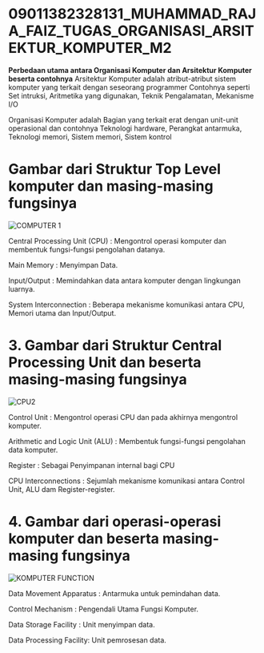 # 09011382328131_MUHAMMAD_RAJA_FAIZ_TUGAS_ORGANISASI_ARSITEKTUR_KOMPUTER_M2

**Perbedaan utama antara Organisasi Komputer dan Arsitektur Komputer beserta contohnya**
Arsitektur Komputer adalah atribut-atribut sistem komputer yang terkait dengan seseorang programmer
Contohnya seperti Set intruksi, Aritmetika yang digunakan, Teknik Pengalamatan, Mekanisme I/O

Organisasi Komputer adalah Bagian yang terkait erat dengan unit-unit operasional 
dan contohnya Teknologi hardware, Perangkat antarmuka, Teknologi memori, Sistem memori, Sistem kontrol

**Gambar dari Struktur Top Level komputer dan masing-masing fungsinya**
=   
![COMPUTER 1](https://github.com/rjafaiz/09011382328131_MUHAMMAD_RAJA_FAIZ_TUGAS_ORGANISASI_ARSITEKTUR_KOMPUTER_M2/assets/146687861/2ab7ba83-1aa0-4c8b-9399-fd2b92088278)

Central Processing Unit (CPU) : Mengontrol operasi komputer dan membentuk fungsi-fungsi pengolahan datanya.

Main Memory : Menyimpan Data.

Input/Output : Memindahkan data antara komputer dengan lingkungan luarnya.

System Interconnection : Beberapa mekanisme komunikasi antara CPU, Memori utama dan Input/Output.

**3. Gambar dari Struktur Central Processing Unit dan beserta masing-masing fungsinya**
= 
![CPU2](https://github.com/rjafaiz/09011382328131_MUHAMMAD_RAJA_FAIZ_TUGAS_ORGANISASI_ARSITEKTUR_KOMPUTER_M2/assets/146687861/505523b5-5190-4af6-a006-11f207732862)

Control Unit : Mengontrol operasi CPU dan pada akhirnya mengontrol komputer.

Arithmetic and Logic Unit (ALU) : Membentuk fungsi-fungsi pengolahan data komputer.

Register : Sebagai Penyimpanan internal bagi CPU

CPU Interconnections : Sejumlah mekanisme komunikasi antara Control Unit, ALU dam Register-register.

**4. Gambar dari operasi-operasi komputer dan beserta masing-masing fungsinya**
= 
![KOMPUTER FUNCTION](https://github.com/rjafaiz/09011382328131_MUHAMMAD_RAJA_FAIZ_TUGAS_ORGANISASI_ARSITEKTUR_KOMPUTER_M2/assets/146687861/721fb345-c9a7-4225-b105-a3fbfed5dc7e)

Data Movement Apparatus : Antarmuka untuk pemindahan data.

Control Mechanism : Pengendali Utama Fungsi Komputer.

Data Storage Facility : Unit menyimpan data.

Data Processing Facility: Unit pemrosesan data.
